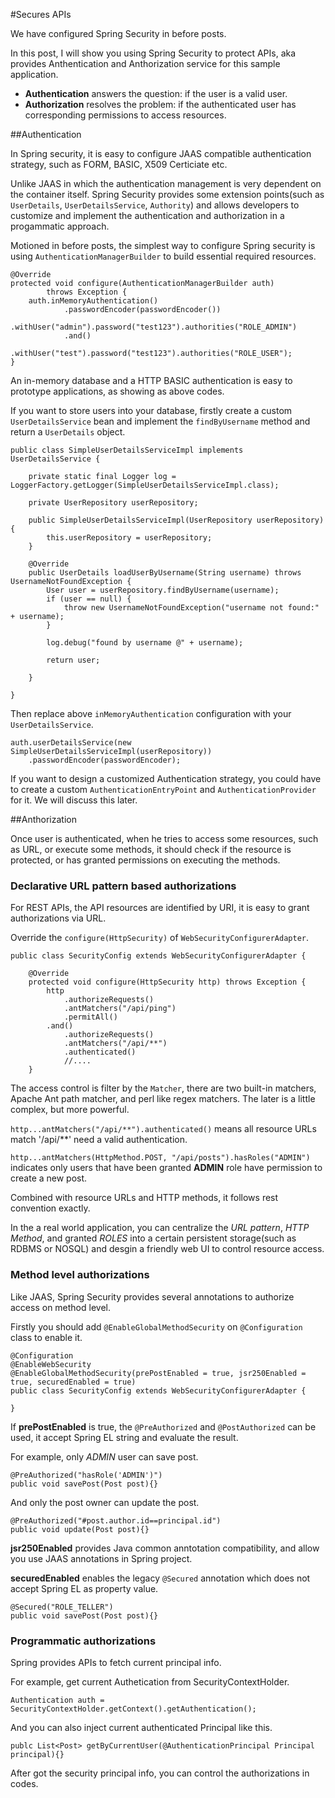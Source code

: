 #Secures APIs

We have configured Spring Security in before posts. 

In this post, I will show you using Spring Security to protect APIs, aka provides Anthentication and Anthorization service for this sample application.

* **Authentication** answers the question: if the user is a valid user.
* **Authorization** resolves the problem: if the authenticated user has corresponding permissions to access resources.

##Authentication

In Spring security, it is easy to configure JAAS compatible authentication strategy, such as FORM, BASIC, X509 Certiciate etc. 

Unlike JAAS in which the authentication management is very dependent on the container itself. Spring Security provides some extension points(such as `UserDetails`, `UserDetailsService`, `Authority`) and allows developers to customize and implement the authentication and authorization in a progammatic approach. 

Motioned in before posts, the simplest way to configure Spring security is using `AuthenticationManagerBuilder` to build essential required resources. 

	@Override
	protected void configure(AuthenticationManagerBuilder auth)
			throws Exception {
		auth.inMemoryAuthentication()
				.passwordEncoder(passwordEncoder())
				.withUser("admin").password("test123").authorities("ROLE_ADMIN")
				.and()
					.withUser("test").password("test123").authorities("ROLE_USER");
	}
	
An in-memory database and a HTTP BASIC authentication is easy to prototype applications, as showing as above codes. 

If you want to store users into your database, firstly create a custom `UserDetailsService` bean and implement the `findByUsername` method and return a `UserDetails` object.

	public class SimpleUserDetailsServiceImpl implements UserDetailsService {

		private static final Logger log = LoggerFactory.getLogger(SimpleUserDetailsServiceImpl.class);

		private UserRepository userRepository;

		public SimpleUserDetailsServiceImpl(UserRepository userRepository) {
			this.userRepository = userRepository;
		}

		@Override
		public UserDetails loadUserByUsername(String username) throws UsernameNotFoundException {
			User user = userRepository.findByUsername(username);
			if (user == null) {
				throw new UsernameNotFoundException("username not found:" + username);
			}

			log.debug("found by username @" + username);

			return user;

		}

	}

Then replace above `inMemoryAuthentication` configuration with your `UserDetailsService`.	

	auth.userDetailsService(new SimpleUserDetailsServiceImpl(userRepository))
		.passwordEncoder(passwordEncoder);
	
If you want to design a customized Authentication strategy, you could have to create a custom `AuthenticationEntryPoint` and `AuthenticationProvider` for it. We will discuss this later.

##Anthorization

Once user is authenticated, when he tries to access some resources, such as URL, or execute some methods, it should check if the resource is protected, or has granted permissions on executing the methods.

### Declarative URL pattern based authorizations

For REST APIs, the API resources are identified by URI, it is easy to grant authorizations via URL.

Override the `configure(HttpSecurity)` of `WebSecurityConfigurerAdapter`.

	public class SecurityConfig extends WebSecurityConfigurerAdapter {
	
		@Override
		protected void configure(HttpSecurity http) throws Exception {
			http   
				.authorizeRequests()   
				.antMatchers("/api/ping")
				.permitAll()
			.and()
				.authorizeRequests()   
				.antMatchers("/api/**")
				.authenticated()
				//....
		}

The access control is filter by the `Matcher`, there are two built-in matchers, Apache Ant path matcher, and perl like regex matchers. The later is a little complex, but more powerful. 	

`http...antMatchers("/api/**").authenticated()` means all resource URLs match '/api/**' need a valid authentication.

`http...antMatchers(HttpMethod.POST, "/api/posts").hasRoles("ADMIN")` indicates only users that have been granted **ADMIN** role have permission to create a new post. 

Combined with resource URLs and HTTP methods, it follows rest convention exactly.

In the a real world application, you can centralize the *URL pattern*, *HTTP Method*, and granted *ROLES* into a certain persistent storage(such as RDBMS or NOSQL) and desgin a friendly web UI to control resource access. 
		
### Method level authorizations 

Like JAAS, Spring Security provides several annotations to authorize access on method level.

Firstly you should add `@EnableGlobalMethodSecurity` on `@Configuration` class to enable it.

	
	@Configuration
	@EnableWebSecurity
	@EnableGlobalMethodSecurity(prePostEnabled = true, jsr250Enabled = true, securedEnabled = true)
	public class SecurityConfig extends WebSecurityConfigurerAdapter {
	
	}

If **prePostEnabled** is true, the `@PreAuthorized` and `@PostAuthorized` can be used, it accept Spring EL string and evaluate the result.

For example, only *ADMIN* user can save post.
	
	@PreAuthorized("hasRole('ADMIN')")
	public void savePost(Post post){}
	
And only the post owner can update the post.

	@PreAuthorized("#post.author.id==principal.id")
    public void update(Post post){}
	
**jsr250Enabled** provides Java common anntotation compatibility, and allow you use JAAS annotations in Spring project.
 	
**securedEnabled** enables the legacy `@Secured` annotation which does not accept Spring EL as property value.

	@Secured("ROLE_TELLER")	
	public void savePost(Post post){}
	
### Programmatic authorizations

Spring provides APIs to fetch current principal info. 

For example, get current Authetication from SecurityContextHolder.

	Authentication auth = SecurityContextHolder.getContext().getAuthentication();

And you can also inject current authenticated Principal like this.

	publc List<Post> getByCurrentUser(@AuthenticationPrincipal Principal principal){}

After got the security principal info, you can control the authorizations in codes.
	